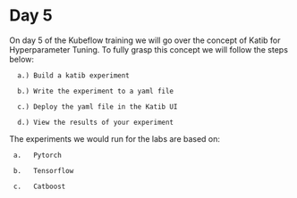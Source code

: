 # Day 5


On day 5 of the Kubeflow training we will go over the concept of Katib for Hyperparameter Tuning. To fully grasp this concept we will follow the steps below:

      a.) Build a katib experiment

      b.) Write the experiment to a yaml file

      c.) Deploy the yaml file in the Katib UI

      d.) View the results of your experiment

The experiments we would run for the labs are based on: 
   
     a.   Pytorch

     b.   Tensorflow

     c.   Catboost
